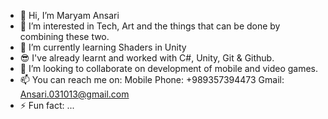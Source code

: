 - 👋 Hi, I’m Maryam Ansari
- 👀 I’m interested in Tech, Art and the things that can be done by combining these two.
- 🌱 I’m currently learning Shaders in Unity
- 😎 I've already learnt and worked with C#, Unity, Git & Github.
- 💞️ I’m looking to collaborate on development of mobile and video games.
- 📫 You can reach me on:
  Mobile Phone: +989357394473
  Gmail: Ansari.031013@gmail.com
- ⚡ Fun fact: ...

<!---
MarioSary/MarioSary is a ✨ special ✨ repository because its `README.md` (this file) appears on your GitHub profile.
You can click the Preview link to take a look at your changes.
--->
